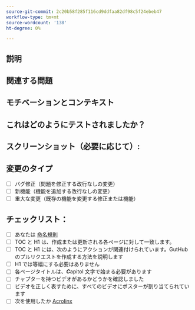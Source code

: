 ```yaml
---
source-git-commit: 2c20b58f285f116cd9ddfaa82df98c5f24ebeb47
workflow-type: tm+mt
source-wordcount: '138'
ht-degree: 0%

---
```

<!--- Provide a general summary of your changes in the Title above -->

## 説明

<!--- Describe your changes in detail -->

## 関連する問題

<!--- This project only accepts pull requests related to open issues -->
<!--- If suggesting a new feature or change, please discuss it in an issue first -->
<!--- If fixing a bug, there should be an issue describing it with steps to reproduce -->
<!--- Please link to the issue here: -->

## モチベーションとコンテキスト

<!--- Why is this change required? What problem does it solve? -->

## これはどのようにテストされましたか？

<!--- Please describe in detail how you tested your changes. -->
<!--- Include details of your testing environment, and the tests you ran to -->
<!--- see how your change affects other areas of the code, etc. -->

## スクリーンショット（必要に応じて）:

## 変更のタイプ

<!--- What types of changes does your code introduce? Put an `x` in all the boxes that apply: -->

- [ ] バグ修正（問題を修正する改行なしの変更）
- [ ] 新機能（機能を追加する改行なしの変更）
- [ ] 重大な変更（既存の機能を変更する修正または機能）

## チェックリスト：


<!--- Go over all the following points, and put an `x` in all the boxes that apply. -->
<!--- If you're unsure about any of these, don't hesitate to ask. We're here to help! -->

- [ ] あなたは [命名規則](https://wiki.corp.adobe.com/display/DMSArchitecture/Naming+Standards)
- [ ] TOC と H1 は、作成または更新される各ページに対して一致します。
- [ ] TOC と H1 には、次のようにアクションが関連付けられています。GutHub のプルリクエストを作成する方法を説明します
- [ ] H1 では等幅にする必要はありません
- [ ] 各ページタイトルは、***C***apitol 文字で始まる必要があります
- [ ] チャプターを持つビデオがあるかどうかを確認しました
- [ ] ビデオを正しく表すために、すべてのビデオにポスターが割り当てられています
- [ ] 次を使用したか [Acrolinx](https://experienceleague.corp.adobe.com/docs/authoring-guide-exl/using/style-guide/acrolinx.html)
